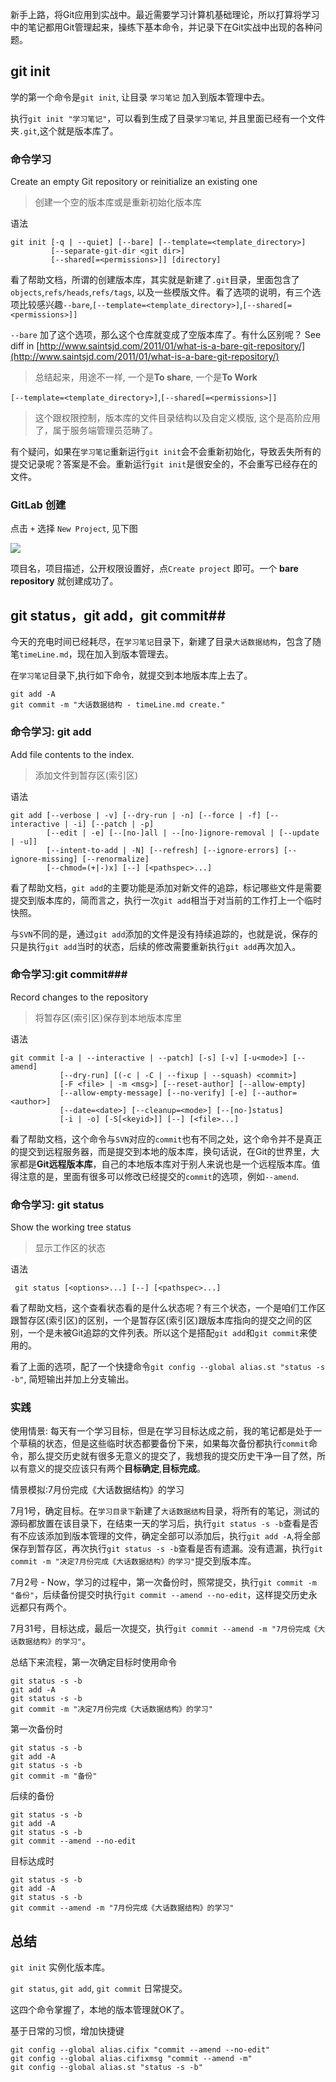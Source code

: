 新手上路，将Git应用到实战中。最近需要学习计算机基础理论，所以打算将学习中的笔记都用Git管理起来，操练下基本命令，并记录下在Git实战中出现的各种问题。




## git init ##

学的第一个命令是`git init`, 让目录 `学习笔记` 加入到版本管理中去。

执行`git init "学习笔记"`，可以看到生成了目录`学习笔记`, 并且里面已经有一个文件夹`.git`,这个就是版本库了。

### 命令学习 ###
Create an empty Git repository or reinitialize an existing one
> 创建一个空的版本库或是重新初始化版本库

语法
```
git init [-q | --quiet] [--bare] [--template=<template_directory>]
         [--separate-git-dir <git dir>]
         [--shared[=<permissions>]] [directory]
```

看了帮助文档，所谓的创建版本库，其实就是新建了`.git`目录，里面包含了`objects`,`refs/heads`,`refs/tags`, 以及一些模版文件。看了选项的说明，有三个选项比较感兴趣`--bare`,`[--template=<template_directory>]`,`[--shared[=<permissions>]]`

`--bare` 加了这个选项，那么这个仓库就变成了空版本库了。有什么区别呢？
See diff in [http://www.saintsjd.com/2011/01/what-is-a-bare-git-repository/](http://www.saintsjd.com/2011/01/what-is-a-bare-git-repository/)
> 总结起来，用途不一样, 一个是**To share**, 一个是**To Work**

`[--template=<template_directory>]`,`[--shared[=<permissions>]]`
> 这个跟权限控制，版本库的文件目录结构以及自定义模版, 这个是高阶应用了，属于服务端管理员范畴了。

有个疑问，如果在`学习笔记`重新运行`git init`会不会重新初始化，导致丢失所有的提交记录呢？答案是不会。重新运行`git init`是很安全的，不会重写已经存在的文件。

### GitLab 创建 ###

点击 `+` 选择 `New Project`, 见下图

![](https://i.imgur.com/XeHSpIH.png)

项目名，项目描述，公开权限设置好，点`Create project` 即可。一个 **bare repository** 就创建成功了。

## git status，git add，git commit##

今天的充电时间已经耗尽，在`学习笔记`目录下，新建了目录`大话数据结构`，包含了随笔`timeLine.md`，现在加入到版本管理去。

在`学习笔记`目录下,执行如下命令，就提交到本地版本库上去了。
```
git add -A
git commit -m "大话数据结构 - timeLine.md create."
```

### 命令学习: git add ###

Add file contents to the index.
> 添加文件到暂存区(索引区)

语法
```
git add [--verbose | -v] [--dry-run | -n] [--force | -f] [--interactive | -i] [--patch | -p]
        [--edit | -e] [--[no-]all | --[no-]ignore-removal | [--update | -u]]
        [--intent-to-add | -N] [--refresh] [--ignore-errors] [--ignore-missing] [--renormalize]
        [--chmod=(+|-)x] [--] [<pathspec>...]
```

看了帮助文档，`git add`的主要功能是添加对新文件的追踪，标记哪些文件是需要提交到版本库的，简而言之，执行一次`git add`相当于对当前的工作打上一个临时快照。

与`SVN`不同的是，通过`git add`添加的文件是没有持续追踪的，也就是说，保存的只是执行`git add`当时的状态，后续的修改需要重新执行`git add`再次加入。

### 命令学习:git commit###

Record changes to the repository
> 将暂存区(索引区)保存到本地版本库里

语法
```
git commit [-a | --interactive | --patch] [-s] [-v] [-u<mode>] [--amend]
           [--dry-run] [(-c | -C | --fixup | --squash) <commit>]
           [-F <file> | -m <msg>] [--reset-author] [--allow-empty]
           [--allow-empty-message] [--no-verify] [-e] [--author=<author>]
           [--date=<date>] [--cleanup=<mode>] [--[no-]status]
           [-i | -o] [-S[<keyid>]] [--] [<file>...]
```

看了帮助文档，这个命令与`SVN`对应的`commit`也有不同之处，这个命令并不是真正的提交到远程服务器，而是提交到本地的版本库，换句话说，在Git的世界里，大家都是**Git远程版本库**，自己的本地版本库对于别人来说也是一个远程版本库。值得注意的是，里面有很多可以修改已经提交的`commit`的选项，例如`--amend`.

### 命令学习: git status ###

Show the working tree status
> 显示工作区的状态

语法
```
 git status [<options>...] [--] [<pathspec>...]
```

看了帮助文档，这个查看状态看的是什么状态呢？有三个状态，一个是咱们工作区跟暂存区(索引区)的区别，一个是暂存区(索引区)跟版本库指向的提交之间的区别，一个是未被Git追踪的文件列表。所以这个是搭配`git add`和`git commit`来使用的。

看了上面的选项，配了一个快捷命令`git config --global alias.st "status -s -b"`, 简短输出并加上分支输出。

### 实践 ###

使用情景: 每天有一个学习目标，但是在学习目标达成之前，我的笔记都是处于一个草稿的状态，但是这些临时状态都要备份下来，如果每次备份都执行`commit`命令，那么提交历史就有很多无意义的提交了，我想我的提交历史干净一目了然，所以有意义的提交应该只有两个**目标确定**,**目标完成**。

情景模拟:7月份完成《大话数据结构》的学习

7月1号，确定目标。在`学习目录下`新建了`大话数据结构`目录，将所有的笔记，测试的源码都放置在该目录下，在结束一天的学习后，执行`git status -s -b`查看是否有不应该添加到版本管理的文件，确定全部可以添加后，执行`git add -A`,将全部保存到暂存区，再次执行`git status -s -b`查看是否有遗漏。没有遗漏，执行`git commit -m "决定7月份完成《大话数据结构》的学习"`提交到版本库。

7月2号 - Now，学习的过程中，第一次备份时，照常提交，执行`git commit -m "备份"`，后续备份提交时执行`git commit --amend --no-edit`，这样提交历史永远都只有两个。

7月31号，目标达成，最后一次提交，执行`git commit --amend -m "7月份完成《大话数据结构》的学习"`。

总结下来流程，第一次确定目标时使用命令
```
git status -s -b
git add -A
git status -s -b
git commit -m "决定7月份完成《大话数据结构》的学习"
```

第一次备份时
```
git status -s -b
git add -A
git status -s -b
git commit -m "备份"
```

后续的备份
```
git status -s -b
git add -A
git status -s -b
git commit --amend --no-edit
```

目标达成时
```
git status -s -b
git add -A
git status -s -b
git commit --amend -m "7月份完成《大话数据结构》的学习"
```

## 总结 ##

`git init` 实例化版本库。

`git status`, `git add`, `git commit` 日常提交。

这四个命令掌握了，本地的版本管理就OK了。

基于日常的习惯，增加快捷键
```
git config --global alias.cifix "commit --amend --no-edit"
git config --global alias.cifixmsg "commit --amend -m"
git config --global alias.st "status -s -b"
```


